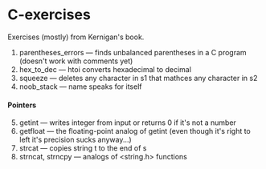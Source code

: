 # C-exercises

Exercises (mostly) from Kernigan's book.

1. parentheses_errors — finds unbalanced parentheses in a C program (doesn't work with comments yet)
2. hex_to_dec — htoi converts hexadecimal to decimal
3. squeeze — deletes any character in s1 that mathces any character in s2
4. noob_stack — name speaks for itself
#### Pointers ####
5. getint — writes integer from input or returns 0 if it's not a number
6. getfloat — the floating-point analog of getint (even though it's right to left it's precision sucks anyway...)
7. strcat — copies string t to the end of s
8. strncat, strncpy — analogs of <string.h> functions
